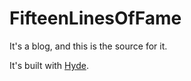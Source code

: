 # FifteenLinesOfFame
It's a blog, and this is the source for it.

It's built with [Hyde](http://hyde.getpoole.com/).
